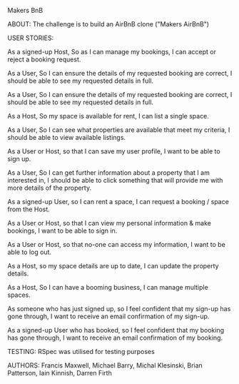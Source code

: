 Makers BnB


ABOUT:
The challenge is to build an AirBnB clone ("Makers AirBnB")


USER STORIES:

  As a signed-up Host, So as I can manage my bookings, I can accept or reject a booking request.

  As a User, So I can ensure the details of my requested booking are correct, I should be able to see my requested details in full.

  As a User, So I can ensure the details of my requested booking are correct, I should be able to see my requested details in full.

  As a Host, So my space is available for rent, I can list a single space.

  As a User, So I can see what properties are available that meet my criteria, I should be able to view available listings.

  As a User or Host, so that I can save my user profile, I want to be able to sign up.

  As a User, So I can get further information about a property that I am interested in, I should be able to click something that will provide me with more details of the property.

  As a signed-up User, so I can rent a space, I can request a booking / space from the Host.

  As a User or Host, so that I can view my personal information & make bookings, I want to be able to sign in.

  As a User or Host, so that no-one can access my information, I want to be able to log out.

  As a Host, so my space details are up to date, I can update the property details.

  As a Host, So I can have a booming business, I can manage multiple spaces.

  As someone who has just signed up, so I feel confident that my sign-up has gone through, I want to receive an email confirmation of my sign-up.

  As a signed-up User who has booked, so I feel confident that my booking has gone through, I want to receive an email confirmation of my booking.


TESTING:
RSpec was utilised for testing purposes


AUTHORS:
Francis Maxwell, Michael Barry, Michal Klesinski, Brian Patterson, Iain Kinnish, Darren Firth
